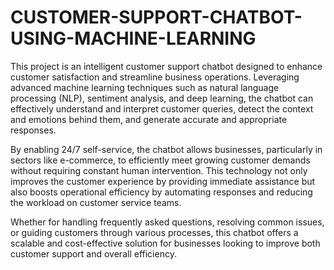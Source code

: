 # CUSTOMER-SUPPORT-CHATBOT-USING-MACHINE-LEARNING
This project is an intelligent customer support chatbot designed to enhance customer satisfaction and streamline business operations. Leveraging advanced machine learning techniques such as natural language processing (NLP), sentiment analysis, and deep learning, the chatbot can effectively understand and interpret customer queries, detect the context and emotions behind them, and generate accurate and appropriate responses. 

By enabling 24/7 self-service, the chatbot allows businesses, particularly in sectors like e-commerce, to efficiently meet growing customer demands without requiring constant human intervention. This technology not only improves the customer experience by providing immediate assistance but also boosts operational efficiency by automating responses and reducing the workload on customer service teams. 

Whether for handling frequently asked questions, resolving common issues, or guiding customers through various processes, this chatbot offers a scalable and cost-effective solution for businesses looking to improve both customer support and overall efficiency.
